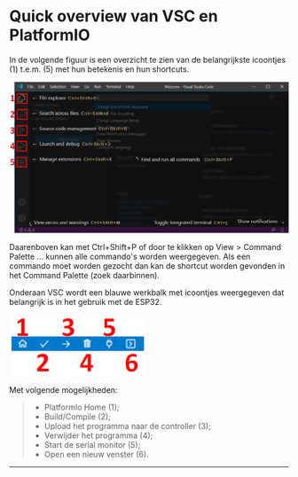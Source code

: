 # Quick overview van VSC en PlatformIO

In de volgende figuur is een overzicht te zien van de belangrijkste icoontjes (1) t.e.m. (5) met hun betekenis en hun shortcuts.

![example image](./images/vsc1.png "Downloaden van Visual Studio Code.")

Daarenboven kan met Ctrl+Shift+P of door te klikken op View > Command Palette ... kunnen alle commando's worden weergegeven. Als een commando moet worden gezocht dan kan de shortcut worden gevonden in het Command Palette (zoek daarbinnen).

Onderaan VSC wordt een blauwe werkbalk met icoontjes weergegeven dat belangrijk is in het gebruik met de ESP32.

![example image](./images/vsc2.png "Commando Palette van PlatformIO.")

Met volgende mogelijkheden:
> - PlatformIo Home (1);
> - Build/Compile (2);
> - Upload het programma naar de controller (3);
> - Verwijder het programma (4);
> - Start de serial monitor (5);
> - Open een nieuw venster (6).


***



